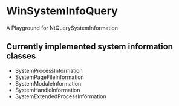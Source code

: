 # WinSystemInfoQuery
A Playground for NtQuerySystemInformation 

## Currently implemented system information classes

- SystemProcessInformation
- SystemPageFileInformation
- SystemModuleInformation
- SystemHandleInformation
- SystemExtendedProcessInformation
